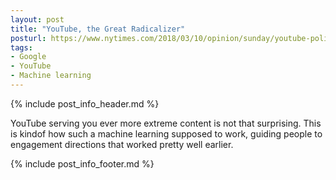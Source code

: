 ```yaml
---
layout: post
title: "YouTube, the Great Radicalizer"
posturl: https://www.nytimes.com/2018/03/10/opinion/sunday/youtube-politics-radical.html
tags:
- Google
- YouTube
- Machine learning
---
```


{% include post_info_header.md %}

YouTube serving you ever more extreme content is not that surprising. This is kindof how such a machine learning supposed to work, guiding people to engagement directions that worked pretty well earlier.

<!--more-->
{% include post_info_footer.md %}
